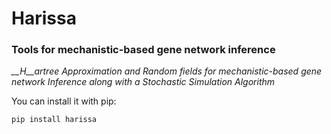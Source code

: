 # Harissa

### Tools for mechanistic-based gene network inference

*__H__artree Approximation and Random fields for
mechanistic-based gene network Inference
along with a Stochastic Simulation Algorithm*

You can install it with pip:
    
    pip install harissa